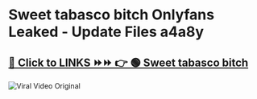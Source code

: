 
 # Sweet tabasco bitch Onlyfans Leaked - Update Files a4a8y

## <h2><a href="https://clipsfans.com/Sweet_tabasco_bitch&ref=git">🔗 Click to LINKS ⏩⏩ 👉 🟢 Sweet tabasco bitch </a></h2>

<a href="https://clipsfans.com/Sweet_tabasco_bitch&ref=git" rel="nofollow" data-target="animated-image.originalLink"><img src="https://i.ibb.co.com/xMMVF88/686577567.gif" alt="Viral Video Original" style="max-width: 100%; display: inline-block;" data-target="animated-image.originalImage"></a>

